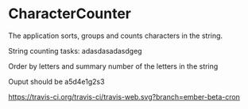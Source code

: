 # CharacterCounter
The application sorts, groups and counts characters in the string.

String counting tasks:
adasdasadasdgeg

Order by letters and summary number of the letters in the string

Ouput should be
a5d4e1g2s3


https://travis-ci.org/travis-ci/travis-web.svg?branch=ember-beta-cron
